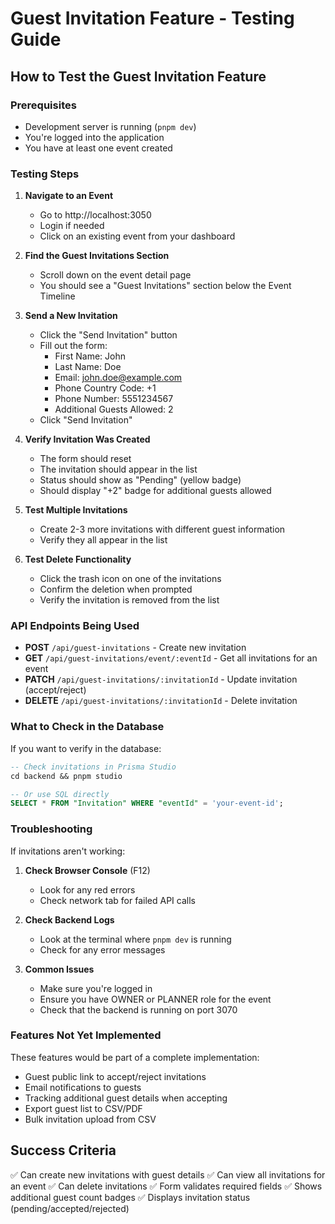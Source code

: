 # Guest Invitation Feature - Testing Guide

## How to Test the Guest Invitation Feature

### Prerequisites
- Development server is running (`pnpm dev`)
- You're logged into the application
- You have at least one event created

### Testing Steps

1. **Navigate to an Event**
   - Go to http://localhost:3050
   - Login if needed
   - Click on an existing event from your dashboard
   
2. **Find the Guest Invitations Section**
   - Scroll down on the event detail page
   - You should see a "Guest Invitations" section below the Event Timeline

3. **Send a New Invitation**
   - Click the "Send Invitation" button
   - Fill out the form:
     - First Name: John
     - Last Name: Doe
     - Email: john.doe@example.com
     - Phone Country Code: +1
     - Phone Number: 5551234567
     - Additional Guests Allowed: 2
   - Click "Send Invitation"

4. **Verify Invitation Was Created**
   - The form should reset
   - The invitation should appear in the list
   - Status should show as "Pending" (yellow badge)
   - Should display "+2" badge for additional guests allowed

5. **Test Multiple Invitations**
   - Create 2-3 more invitations with different guest information
   - Verify they all appear in the list

6. **Test Delete Functionality**
   - Click the trash icon on one of the invitations
   - Confirm the deletion when prompted
   - Verify the invitation is removed from the list

### API Endpoints Being Used

- **POST** `/api/guest-invitations` - Create new invitation
- **GET** `/api/guest-invitations/event/:eventId` - Get all invitations for an event
- **PATCH** `/api/guest-invitations/:invitationId` - Update invitation (accept/reject)
- **DELETE** `/api/guest-invitations/:invitationId` - Delete invitation

### What to Check in the Database

If you want to verify in the database:
```sql
-- Check invitations in Prisma Studio
cd backend && pnpm studio

-- Or use SQL directly
SELECT * FROM "Invitation" WHERE "eventId" = 'your-event-id';
```

### Troubleshooting

If invitations aren't working:

1. **Check Browser Console** (F12)
   - Look for any red errors
   - Check network tab for failed API calls

2. **Check Backend Logs**
   - Look at the terminal where `pnpm dev` is running
   - Check for any error messages

3. **Common Issues**
   - Make sure you're logged in
   - Ensure you have OWNER or PLANNER role for the event
   - Check that the backend is running on port 3070

### Features Not Yet Implemented

These features would be part of a complete implementation:
- Guest public link to accept/reject invitations
- Email notifications to guests
- Tracking additional guest details when accepting
- Export guest list to CSV/PDF
- Bulk invitation upload from CSV

## Success Criteria

✅ Can create new invitations with guest details
✅ Can view all invitations for an event
✅ Can delete invitations
✅ Form validates required fields
✅ Shows additional guest count badges
✅ Displays invitation status (pending/accepted/rejected)